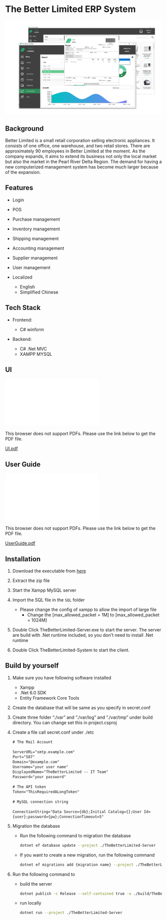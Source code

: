 # The Better Limited ERP System

![image](./docs/cover.png)

## Background

Better Limited is a small retail corporation selling electronic appliances. It consists of one office, one warehouse, and two retail stores. There are approximately 90 employees in Better Limited at the moment. As the company expands, it aims to extend its business not only the local market but also the market in the Pearl River Delta Region. The demand for having a new computerized management system has become much larger because of the expansion.

## Features

- Login
- POS
- Purchase management
- Inventory management
- Shipping management
- Accounting management
- Supplier management
- User management

- Localized
  - English
  - Simplified Chinese

## Tech Stack

- Frontend:
  - C# winform

- Backend:
  - C# .Net MVC
  - XAMPP MYSQL


## UI

<object data="./docs/UI.pdf" type="application/pdf" width="700px" height="700px">
    <embed src="./docs/UI.pdf">
        <p>This browser does not support PDFs. Please use the link below to get the PDF file.</p>
        <a href="./docs/UI.pdf">UI.pdf</a></p>
    </embed>
</object>

## User Guide

<object data="./docs/UserGuide.pdf" type="application/pdf">
    <embed src="./docs/UserGuide.pdf">
        <p>This browser does not support PDFs. Please use the link below to get the PDF file.</p>
        <a href="./docs/UserGuide.pdf">UserGuide.pdf</a></p>
    </embed>
</object>

## Installation

1. Download the executable from [here](https://github.com/Ryuuu825/ITP4915M-2022/releases/tag/release)

2. Extract the zip file

3. Start the Xampp MySQL server

4. Import the SQL file in the `SQL` folder
    - Please change the config of xampp to allow the import of large file
        - Change the [max_allowed_packet = 1M] to [max_allowed_packet = 1024M]

5. Double Click TheBetterLimited-Server.exe to start the server. The server are build with .Net runtime included, so you don't need to install .Net runtime

6. Double Click TheBetterLimited-System to start the client.

## Build by yourself

1. Make sure you have following software installed
    - Xampp
    - .Net 6.0 SDK
    - Entity Framework Core Tools

2. Create the database that will be same as you specify in secret.conf

3. Create three folder “./var” and “./var/log” and “./var/tmp” under build directory. You can change set this in project.csproj

4. Create a file call secret.conf under ./etc

    ```text
    # The Mail Account

    ServerURL="smtp.example.com"
    Port="587"
    Domain="@example.com"
    Username="your user name"
    DisplayedName="TheBetterLimited -- IT Team"
    Password="your password"

    # The API token
    Token="ThisRequiredALongToken"

    # MySQL connection string

    ConnectionString="Data Source={db};Initial Catalog={};User Id={user};password={pw};ConnectionTimeout=5"

    ```

5. Migration the database

    - Run the following command to migration the database

        ```bash
        dotnet ef database update --project ./TheBetterLimited-Server
        ```

    - If you want to create a new migration, run the following command

        ```bash
        dotnet ef migrations add {migration name} --project ./TheBetterLimited-Server
        ```

6. Run the following command to

    - build the server

        ```bash
        dotnet publish -c Release --self-contained true -o ./build/TheBetterLimited-Server --project ./TheBetterLimited-Server
        ```

    - run locally

        ```bash
        dotnet run --project ./TheBetterLimited-Server
        ```
